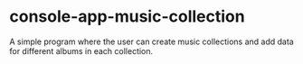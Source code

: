 # console-app-music-collection

A simple program where the user can create music collections and add data for different albums in each collection. 

